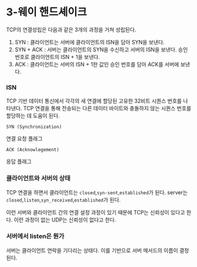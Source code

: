 # 3-웨이 핸드셰이크

TCP의 연결성립은 다음과 같은 3개의 과정을 거쳐 성립된다.

1. SYN : 클라이언트는 서버에 클라이언트의 ISN을 담아 SYN을 보낸다.
2. SYN + ACK : 서버는 클라이언트의 SYN을 수신하고 서버의 ISN을 보낸다. 승인 번호로 클라이언트의 ISN + 1을 보낸다.
3. ACK : 클라이언트는 서버의 ISN + 1한 값인 승인 번호를 담아 ACK를 서버에 보낸다.

### ISN

TCP 기반 데이터 통신에서 각각의 새 연결에 할당된 고유한 32비트 시퀀스 번호를 나타낸다.
TCP 연결을 통해 전송되는 다른 데이터 바이트와 충돌하지 않는 시퀀스 번호를 할당하는 데 도움이 된다.

`SYN (Synchronization)`

연결 요청 플래그

`ACK (Acknowlegement)`

응답 플래그

### 클라이언트와 서버의 상태

TCP 연결을 하면서 클라이언트는 `closed`,`syn-sent`,`established`가 된다.
server는 `closed`,`listen`,`syn_received`,`established`가 된다.

이런 서버와 클라이언트 간의 연결 설정 과정이 있기 때문에 TCP는 신뢰성이 있다고 한다.
이런 과정이 없는 UDP는 신뢰성이 없다고 한다.

### 서버에서 listen은 뭔가

서버는 클라이언트 연락을 기다리는 상태다.
이를 기반으로 서버 메서드의 이름이 결정된다.
